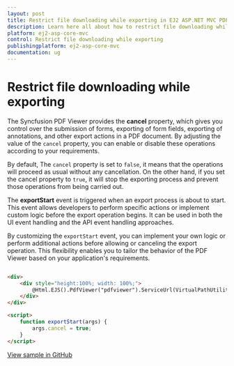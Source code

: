 ```yaml
---
layout: post
title: Restrict file downloading while exporting in EJ2 ASP.NET MVC PDF Viewer | Syncfusion
description: Learn here all about how to restrict file downloading while exporting  in ASP.NET MVC PDF Viewer component of Syncfusion Essential JS 2 and more.
platform: ej2-asp-core-mvc
control: Restrict file downloading while exporting 
publishingplatform: ej2-asp-core-mvc
documentation: ug
---
```


# Restrict file downloading while exporting 

The Syncfusion PDF Viewer provides the **cancel** property, which gives you control over the submission of forms, exporting of form fields, exporting of annotations, and other export actions in a PDF document. By adjusting the value of the `cancel` property, you can enable or disable these operations according to your requirements.

By default, The `cancel` property is set to `false`, it means that the operations will proceed as usual without any cancellation. On the other hand, if you set the cancel property to `true`, it will stop the exporting process and prevent those operations from being carried out.

The **exportStart** event is triggered when an export process is about to start. This event allows developers to perform specific actions or implement custom logic before the export operation begins. It can be used in both the UI event handling and the API event handling approaches.

By customizing the `exportStart` event, you can implement your own logic or perform additional actions before allowing or canceling the export operation. This flexibility enables you to tailor the behavior of the PDF Viewer based on your application's requirements.

```html

<div>
    <div style="height:100%; width: 100%;">
        @Html.EJS().PdfViewer("pdfviewer").ServiceUrl(VirtualPathUtility.ToAbsolute("~/Home/")).DocumentPath("PDF_Succinctly.pdf").ExportStart("exportStart").Render()
    </div>
</div>

<script>
    function exportStart(args) {
        args.cancel = true;
    }
</script>

```

[View sample in GitHub]()